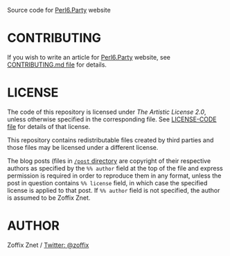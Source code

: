 Source code for [Perl6.Party](http://perl6.party) website

# CONTRIBUTING

If you wish to write an article for [Perl6.Party](http://perl6.party) website,
see [CONTRIBUTING.md file](CONTRIBUTING.md) for details.

# LICENSE

The code of this repository is licensed under *The Artistic License 2.0*,
unless otherwise specified in the corresponding file.
See [LICENSE-CODE file](LICENSE-CODE) for details of that license.

This repository contains redistributable files created by third parties and
those files may be licensed under a different license.

The blog posts (files in [`/post`
directory](https://github.com/zoffixznet/perl6.party/tree/master/post) are
copyright of their respective authors as specified by the `%% author` field at
the top of the file and express permission is required in
order to reproduce them in any format, unless the post in question contains
`%% license` field, in which case the specified license is applied to that
post. If `%% author` field is not specified, the author is assumed to be
Zoffix Znet.

# AUTHOR

Zoffix Znet [<cpan at zoffix.com>](mailto:cpan@zoffix.com) /
[Twitter: @zoffix](https://twitter.com/zoffix)
